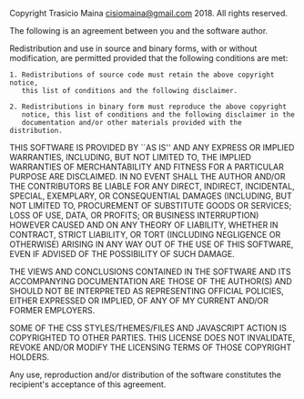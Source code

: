  Copyright Trasicio Maina <cisiomaina@gmail.com> 2018.
 All rights reserved.

 The following is an agreement between you and the software author.
 
 Redistribution and use in source and binary forms, with or without
 modification, are permitted provided that the following conditions are met:

    1. Redistributions of source code must retain the above copyright notice,
       this list of conditions and the following disclaimer.

    2. Redistributions in binary form must reproduce the above copyright
       notice, this list of conditions and the following disclaimer in the
       documentation and/or other materials provided with the distribution.

 THIS SOFTWARE IS PROVIDED BY ``AS IS'' AND ANY EXPRESS OR
 IMPLIED WARRANTIES, INCLUDING, BUT NOT LIMITED TO, THE IMPLIED WARRANTIES OF
 MERCHANTABILITY AND FITNESS FOR A PARTICULAR PURPOSE ARE DISCLAIMED. IN NO
 EVENT SHALL THE AUTHOR AND/OR THE CONTRIBUTORS BE LIABLE FOR ANY DIRECT, 
 INDIRECT, INCIDENTAL, SPECIAL, EXEMPLARY, OR CONSEQUENTIAL DAMAGES (INCLUDING,
 BUT NOT LIMITED TO, PROCUREMENT OF SUBSTITUTE GOODS OR SERVICES; LOSS OF USE,
 DATA, OR PROFITS; OR BUSINESS INTERRUPTION) HOWEVER CAUSED AND ON ANY THEORY
 OF LIABILITY, WHETHER IN CONTRACT, STRICT LIABILITY, OR TORT (INCLUDING NEGLIGENCE
 OR OTHERWISE) ARISING IN ANY WAY OUT OF THE USE OF THIS SOFTWARE, EVEN IF ADVISED
 OF THE POSSIBILITY OF SUCH DAMAGE.

 THE VIEWS AND CONCLUSIONS CONTAINED IN THE SOFTWARE AND ITS ACCOMPANYING
 DOCUMENTATION ARE THOSE OF THE AUTHOR(S) AND SHOULD NOT BE INTERPRETED AS
 REPRESENTING OFFICIAL POLICIES, EITHER EXPRESSED OR IMPLIED, OF ANY OF MY CURRENT
 AND/OR FORMER EMPLOYERS.

 SOME OF THE CSS STYLES/THEMES/FILES AND JAVASCRIPT ACTION IS COPYRIGHTED TO OTHER
 PARTIES. THIS LICENSE DOES NOT INVALIDATE, REVOKE AND/OR MODIFY THE LICENSING TERMS
 OF THOSE COPYRIGHT HOLDERS.
 
 Any use, reproduction and/or distribution of the software constitutes the recipient's acceptance of this agreement.
 
